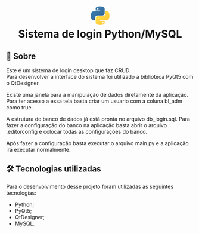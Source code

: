 <h1 align="center">
<img src="https://github.com/ipedromotta/Python/blob/main/logo.png" width="50"><br>Sistema de login Python/MySQL
</h1>

## 📄 Sobre #

<p> 
Este é um sistema de login desktop que faz CRUD.<br>
Para desenvolver a interface do sistema foi utilizado a biblioteca PyQt5 com o QtDesigner.
</p>
<p>
Existe uma janela para a manipulação de dados diretamente da aplicação. Para ter acesso a essa tela basta criar um usuario com a coluna bl_adm como true.
</p>
<p>
A estrutura de banco de dados já está pronta no arquivo db_login.sql. Para fazer a configuração do banco na aplicação basta abrir o arquivo .editorconfig e colocar todas as configurações do banco.
</p>
<p>
Após fazer a configuração basta executar o arquivo main.py e a aplicação irá executar normalmente.
</p>

## 🛠️ Tecnologias utilizadas #

Para o desenvolvimento desse projeto foram utilizadas as seguintes tecnologias:

* Python;
* PyQt5;
* QtDesigner;
* MySQL.
